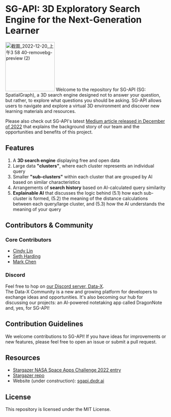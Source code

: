 # SG-API: 3D Exploratory Search Engine for the Next-Generation Learner
<img width="154" alt="截圖_2022-12-20_上午3 58 40-removebg-preview (2)" src="https://user-images.githubusercontent.com/8797471/209278505-ae4d89df-247e-4273-a835-c1ee3cd80592.png">
Welcome to the repository for SG-API (SG: SpatialGraph), a 3D search engine designed not to answer your question, but rather, to explore what questions you should be asking.
SG-API allows users to navigate and explore a virtual 3D environment and discover new learning materials and resources.

Please also check out SG-API's latest [Medium article released in December of 2022](https://sethhasi.medium.com/sg-api-3d-exploratory-search-engine-for-the-next-generation-learner-ideation-stage-dcf368dc9e6c) that explains the background story of our team and the opportunities and benefits of this project.

## Features
1. A **3D search engine** displaying free and open data
2. Large data **"clusters"**, where each cluster represents an individual query
3. Smaller **"sub-clusters"** within each cluster that are grouped by AI based on similar characteristics
4. Arrangements of **search history** based on AI-calculated query similarity
5. **Explainable AI** that discusses the logic behind (5.1) how each sub-cluster is formed, (5.2) the meaning of the distance calculations between each query/large cluster, and (5.3) how the AI understands the meaning of your query

## Contributors \& Community
### Core Contributors
- [Cindy Lin](https://github.com/Jyue)
- [Seth Harding](https://github.com/sethhasi)
- [Mark Chen](https://github.com/MarkCodering)
### Discord
Feel free to hop on [our Discord server, Data-X](https://discord.gg/eEduRZwcvA).  
The Data-X Community is a new and growing platform for developers to exchange ideas and opportunities. It's also becoming our hub for discussing our projects: an AI-powered notetaking app called DragonNote and, yes, for SG-API!

## Contribution Guidelines
We welcome contributions to SG-API! If you have ideas for improvements or new features, please feel free to open an issue or submit a pull request.

## Resources
- [Stargazer NASA Space Apps Challenge 2022 entry](https://2022.spaceappschallenge.org/challenges/2022-challenges/art-worlds/teams/stargazer-1/project)
- [Stargazer repo](https://github.com/DXDR-AI/Stargazer-Space-Apps-2022)
- Website (under construction): [sgapi.dxdr.ai](https://sgapi.dxdr.ai)

## License
This repository is licensed under the MIT License.
